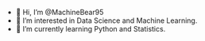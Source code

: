- 👋 Hi, I’m @MachineBear95
- 👀 I’m interested in Data Science and Machine Learning.
- 🌱 I’m currently learning Python and Statistics.

<!---
MachineBear95/MachineBear95 is a ✨ special ✨ repository because its `README.md` (this file) appears on your GitHub profile.
You can click the Preview link to take a look at your changes.
--->
